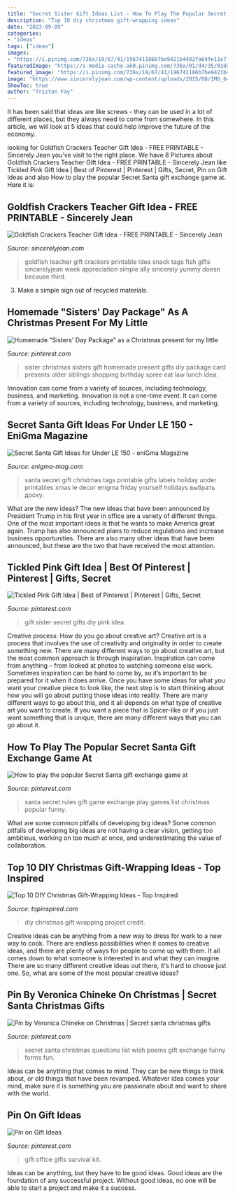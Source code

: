 ```yaml
---
title: "Secret Sister Gift Ideas List - How To Play The Popular Secret Santa Gift Exchange Game At"
description: "Top 10 diy christmas gift-wrapping ideas"
date: "2023-09-09"
categories:
- "ideas"
tags: ["ideas"]
images:
- "https://i.pinimg.com/736x/19/67/41/196741186b7be9421b4402fa64fe11e7.jpg"
featuredImage: "https://s-media-cache-ak0.pinimg.com/736x/01/d4/35/01d43566acbf544884768d2cf2bf82e8.jpg"
featured_image: "https://i.pinimg.com/736x/19/67/41/196741186b7be9421b4402fa64fe11e7.jpg"
image: "https://www.sincerelyjean.com/wp-content/uploads/2015/08/IMG_6463.jpg"
ShowToc: true
author: "Triston Fay"
---
```



It has been said that ideas are like screws - they can be used in a lot of different places, but they always need to come from somewhere. In this article, we will look at 5 ideas that could help improve the future of the economy.

	

		
looking for Goldfish Crackers Teacher Gift Idea - FREE PRINTABLE - Sincerely Jean you've visit to the right place. We have 8 Pictures about Goldfish Crackers Teacher Gift Idea - FREE PRINTABLE - Sincerely Jean like Tickled Pink Gift Idea | Best of Pinterest | Pinterest | Gifts, Secret, Pin on Gift Ideas and also How to play the popular Secret Santa gift exchange game at. Here it is:
		
    
## Goldfish Crackers Teacher Gift Idea - FREE PRINTABLE - Sincerely Jean

<img loading=lazy src="https://www.sincerelyjean.com/wp-content/uploads/2015/08/IMG_6463.jpg" onerror="this.onerror=null;this.src='https://tse2.mm.bing.net/th?id=OIP.7l0olhqtW8Av7bkLWqPmaAHaLH&amp;pid=15.1';" alt="Goldfish Crackers Teacher Gift Idea - FREE PRINTABLE - Sincerely Jean">

_Source: sincerelyjean.com_

>goldfish teacher gift crackers printable idea snack tags fish gifts sincerelyjean week appreciation simple ally sincerely yummy doesn because third. 

	

3. Make a simple sign out of recycled materials.

    
## Homemade &quot;Sisters&#039; Day Package&quot; As A Christmas Present For My Little

<img loading=lazy src="https://s-media-cache-ak0.pinimg.com/736x/01/d4/35/01d43566acbf544884768d2cf2bf82e8.jpg" onerror="this.onerror=null;this.src='https://tse2.mm.bing.net/th?id=OIP.lZxWHOhafYqB1vXZqM0-yQHaJ4&amp;pid=15.1';" alt="Homemade &quot;Sisters&#039; Day Package&quot; as a Christmas present for my little">

_Source: pinterest.com_

>sister christmas sisters gift homemade present gifts diy package card presents older siblings shopping birthday spree eat law lunch idea. 

	

Innovation can come from a variety of sources, including technology, business, and marketing.
Innovation is not a one-time event. It can come from a variety of sources, including technology, business, and marketing.

    
## Secret Santa Gift Ideas For Under LE 150 - EniGma Magazine

<img loading=lazy src="https://www.enigma-mag.com/wp-content/uploads/2016/12/feature-1.jpg" onerror="this.onerror=null;this.src='https://tse1.mm.bing.net/th?id=OIP.w4i1HBcpwJOzmSoAU3hyugHaFY&amp;pid=15.1';" alt="Secret Santa Gift Ideas for Under LE 150 - eniGma Magazine">

_Source: enigma-mag.com_

>santa secret gift christmas tags printable gifts labels holiday under printables xmas le decor enigma friday yourself holidays выбрать доску. 

	

What are the new ideas?
The new ideas that have been announced by President Trump in his first year in office are a variety of different things. One of the most important ideas is that he wants to make America great again. Trump has also announced plans to reduce regulations and increase business opportunities. There are also many other ideas that have been announced, but these are the two that have received the most attention.

    
## Tickled Pink Gift Idea | Best Of Pinterest | Pinterest | Gifts, Secret

<img loading=lazy src="https://i.pinimg.com/736x/35/c6/04/35c6046369cbe9529e3fb8cc57449742--diy-gift-ideas-for-girls-m-ms-gift-ideas.jpg?b=t" onerror="this.onerror=null;this.src='https://tse4.mm.bing.net/th?id=OIP.tHayMSX43I6AbexQFClf-wHaLG&amp;pid=15.1';" alt="Tickled Pink Gift Idea | Best of Pinterest | Pinterest | Gifts, Secret">

_Source: pinterest.com_

>gift sister secret gifts diy pink idea. 

	

Creative process: How do you go about creative art?
Creative art is a process that involves the use of creativity and originality in order to create something new. There are many different ways to go about creative art, but the most common approach is through inspiration. Inspiration can come from anything – from looked at photos to watching someone else work. Sometimes inspiration can be hard to come by, so it’s important to be prepared for it when it does arrive. Once you have some ideas for what you want your creative piece to look like, the next step is to start thinking about how you will go about putting those ideas into reality. There are many different ways to go about this, and it all depends on what type of creative art you want to create. If you want a piece that is Spicer-like or if you just want something that is unique, there are many different ways that you can go about it.

    
## How To Play The Popular Secret Santa Gift Exchange Game At

<img loading=lazy src="https://i.pinimg.com/736x/19/67/41/196741186b7be9421b4402fa64fe11e7.jpg" onerror="this.onerror=null;this.src='https://tse1.mm.bing.net/th?id=OIP.n3bpS-Jh8lRYBCUxBJtx6gHaLH&amp;pid=15.1';" alt="How to play the popular Secret Santa gift exchange game at">

_Source: pinterest.com_

>santa secret rules gift game exchange play games list christmas popular funny. 

	

What are some common pitfalls of developing big ideas?
Some common pitfalls of developing big ideas are not having a clear vision, getting too ambitious, working on too much at once, and underestimating the value of collaboration.

    
## Top 10 DIY Christmas Gift-Wrapping Ideas - Top Inspired

<img loading=lazy src="https://www.topinspired.com/wp-content/uploads/2013/11/cbb245a91dece1061a3d02580f410b2d.jpg" onerror="this.onerror=null;this.src='https://tse4.mm.bing.net/th?id=OIP.8H2r6QCEICq7B0Lt0f3KvgHaJ3&amp;pid=15.1';" alt="Top 10 DIY Christmas Gift-Wrapping Ideas - Top Inspired">

_Source: topinspired.com_

>diy christmas gift wrapping projcet credit. 

	

Creative ideas can be anything from a new way to dress for work to a new way to cook. There are endless possibilities when it comes to creative ideas, and there are plenty of ways for people to come up with them. It all comes down to what someone is interested in and what they can imagine. There are so many different creative ideas out there, it's hard to choose just one. So, what are some of the most popular creative ideas?

    
## Pin By Veronica Chineke On Christmas | Secret Santa Christmas Gifts

<img loading=lazy src="https://i.pinimg.com/736x/d8/9c/bf/d89cbf1fc71b3db31162eb82de1244f9.jpg" onerror="this.onerror=null;this.src='https://tse2.mm.bing.net/th?id=OIP.mEa2YYvTf21PwOeBO_FCuQHaNL&amp;pid=15.1';" alt="Pin by Veronica Chineke on Christmas | Secret santa christmas gifts">

_Source: pinterest.com_

>secret santa christmas questions list wish poems gift exchange funny forms fun. 

	

Ideas can be anything that comes to mind. They can be new things to think about, or old things that have been revamped. Whatever idea comes your mind, make sure it is something you are passionate about and want to share with the world.

    
## Pin On Gift Ideas

<img loading=lazy src="https://i.pinimg.com/736x/60/85/bd/6085bd780055238fae6d77ba663e4af9--office-survival-kit-survival-kit-gifts.jpg" onerror="this.onerror=null;this.src='https://tse3.mm.bing.net/th?id=OIP.V4F4S8y7TrSDVG5NaVs0dAHaF-&amp;pid=15.1';" alt="Pin on Gift Ideas">

_Source: pinterest.com_

>gift office gifts survival kit. 

	

Ideas can be anything, but they have to be good ideas. Good ideas are the foundation of any successful project. Without good ideas, no one will be able to start a project and make it a success.

